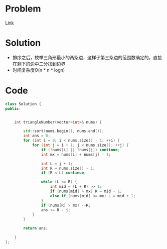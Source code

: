 # Problem
[Link](https://leetcode-cn.com/problems/valid-triangle-number/)

# Solution

* 排序之后，枚举三角形最小的两条边，这样子第三条边的范围数确定的，直接在剩下的边中二分找到边界
* 时间复杂度O(n * n * logn)

# Code
```cpp
class Solution {
public:


	int triangleNumber(vector<int>& nums) {   

        std::sort(nums.begin(), nums.end());
        int ans = 0;
        for (int i = 0; i < nums.size() - 1; ++i) {
            for (int j = i + 1; j < nums.size(); ++j) {
                if (!nums[i] || !nums[j]) continue;
                int mx = nums[i] + nums[j] - 1;

                int L = j + 1; 
                int R = nums.size() - 1;
                if (R < L) continue;

                while (L <= R) {
                    int mid = (L + R) >> 1;
                    if (nums[mid] > mx) R = mid - 1;
                    else if (nums[mid] <= mx) L = mid + 1;
                }
                if (nums[R] > mx) --R;
                ans += R - j;
            }
        }

		return ans;

	}
};
```